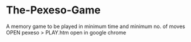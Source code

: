 # The-Pexeso-Game
A memory game to be played in minimum time and minimum no. of moves
OPEN pexeso > PLAY.htm
open in google chrome
